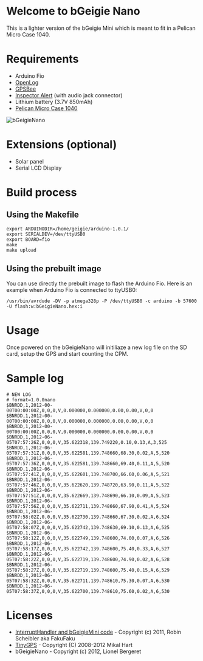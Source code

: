# Welcome to bGeigie Nano

This is a lighter version of the bGeigie Mini which is meant to fit in a Pelican Micro Case 1040.

# Requirements
* Arduino Fio
* [OpenLog][1]
* [GPSBee][2]
* [Inspector Alert][3] (with audio jack connector)
* Lithium battery (3.7V 850mAh)
* [Pelican Micro Case 1040][4]

![bGeigieNano](https://bitbucket.org/lbergeret/bgeigienano/raw/89f6a92e662f/assembly/bGeigieNano_bb.jpg)

# Extensions (optional)
* Solar panel
* Serial LCD Display

# Build process
## Using the Makefile
    export ARDUINODIR=/home/geigie/arduino-1.0.1/
    export SERIALDEV=/dev/ttyUSB0
    export BOARD=fio
    make
    make upload

## Using the prebuilt image
You can use directly the prebuilt image to flash the Arduino Fio. Here is an example when Arduino Fio is connected to ttyUSB0:

    /usr/bin/avrdude -DV -p atmega328p -P /dev/ttyUSB0 -c arduino -b 57600 -U flash:w:bGeigieNano.hex:i

# Usage
Once powered on the bGeigieNano will initiliaze a new log file on the SD card, setup the GPS and start counting the CPM.

# Sample log

    # NEW LOG
    # format=1.0.0nano
    $BNRDD,1,2012-00-00T00:00:00Z,0,0,0,V,0.000000,0.000000,0.00,0.00,V,0,0
    $BNRDD,1,2012-00-00T00:00:00Z,0,0,0,V,0.000000,0.000000,0.00,0.00,V,0,0
    $BNRDD,1,2012-00-00T00:00:00Z,0,0,0,V,0.000000,0.000000,0.00,0.00,V,0,0
    $BNRDD,1,2012-06-05T07:57:26Z,0,0,0,V,35.622318,139.749220,0.10,0.13,A,3,525
    $BNRDD,1,2012-06-05T07:57:31Z,0,0,0,V,35.622581,139.748660,68.30,0.02,A,5,520
    $BNRDD,1,2012-06-05T07:57:36Z,0,0,0,V,35.622581,139.748660,69.40,0.11,A,5,520
    $BNRDD,1,2012-06-05T07:57:41Z,0,0,0,V,35.622601,139.748700,66.60,0.06,A,5,521
    $BNRDD,1,2012-06-05T07:57:46Z,0,0,0,V,35.622620,139.748720,63.90,0.11,A,5,522
    $BNRDD,1,2012-06-05T07:57:51Z,0,0,0,V,35.622669,139.748690,66.10,0.09,A,5,523
    $BNRDD,1,2012-06-05T07:57:56Z,0,0,0,V,35.622711,139.748660,67.90,0.41,A,5,524
    $BNRDD,1,2012-06-05T07:58:02Z,0,0,0,V,35.622730,139.748660,67.30,0.02,A,6,524
    $BNRDD,1,2012-06-05T07:58:07Z,0,0,0,V,35.622742,139.748630,69.10,0.13,A,6,525
    $BNRDD,1,2012-06-05T07:58:12Z,0,0,0,V,35.622749,139.748600,74.00,0.07,A,6,526
    $BNRDD,1,2012-06-05T07:58:17Z,0,0,0,V,35.622742,139.748600,75.40,0.33,A,6,527
    $BNRDD,1,2012-06-05T07:58:22Z,0,0,0,V,35.622719,139.748600,74.90,0.02,A,6,528
    $BNRDD,1,2012-06-05T07:58:27Z,0,0,0,V,35.622719,139.748600,75.40,0.15,A,6,529
    $BNRDD,1,2012-06-05T07:58:32Z,0,0,0,V,35.622711,139.748610,75.30,0.07,A,6,530
    $BNRDD,1,2012-06-05T07:58:37Z,0,0,0,V,35.622700,139.748610,75.60,0.02,A,6,530

# Licenses
 * [InterruptHandler and bGeigieMini code][5] - Copyright (c) 2011, Robin Scheibler aka FakuFaku
 * [TinyGPS][6] - Copyright (C) 2008-2012 Mikal Hart
 * bGeigieNano - Copyright (c) 2012, Lionel Bergeret


  [1]: https://github.com/sparkfun/OpenLog "OpenLog"
  [2]: http://www.seeedstudio.com/wiki/GPS_Bee_kit_%28with_Mini_Embedded_Antenna%29 "GPSBee"
  [3]: http://medcom.com/products/inspector-alert "Inspector Alert"
  [4]: http://pelican.com/cases_detail.php?Case=1040 "Pelican Micro Case 1040"
  [5]: https://github.com/fakufaku/SafecastBGeigie-firmware "SafecastBGeigie-firmware"
  [6]: http://arduiniana.org/libraries/tinygps/ "TinyGPS"
